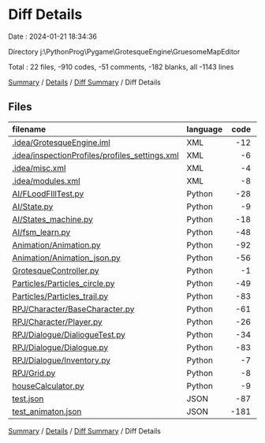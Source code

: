 # Diff Details

Date : 2024-01-21 18:34:36

Directory j:\\PythonProg\\Pygame\\GrotesqueEngine\\GruesomeMapEditor

Total : 22 files,  -910 codes, -51 comments, -182 blanks, all -1143 lines

[Summary](results.md) / [Details](details.md) / [Diff Summary](diff.md) / Diff Details

## Files
| filename | language | code | comment | blank | total |
| :--- | :--- | ---: | ---: | ---: | ---: |
| [.idea/GrotesqueEngine.iml](/.idea/GrotesqueEngine.iml) | XML | -12 | 0 | 0 | -12 |
| [.idea/inspectionProfiles/profiles_settings.xml](/.idea/inspectionProfiles/profiles_settings.xml) | XML | -6 | 0 | 0 | -6 |
| [.idea/misc.xml](/.idea/misc.xml) | XML | -4 | 0 | 0 | -4 |
| [.idea/modules.xml](/.idea/modules.xml) | XML | -8 | 0 | 0 | -8 |
| [AI/FLoodFIllTest.py](/AI/FLoodFIllTest.py) | Python | -28 | -12 | -4 | -44 |
| [AI/State.py](/AI/State.py) | Python | -9 | 0 | -3 | -12 |
| [AI/States_machine.py](/AI/States_machine.py) | Python | -18 | 0 | -5 | -23 |
| [AI/fsm_learn.py](/AI/fsm_learn.py) | Python | -48 | 0 | -17 | -65 |
| [Animation/Animation.py](/Animation/Animation.py) | Python | -92 | -1 | -31 | -124 |
| [Animation/Animation_json.py](/Animation/Animation_json.py) | Python | -56 | -4 | -11 | -71 |
| [GrotesqueController.py](/GrotesqueController.py) | Python | -1 | 0 | 0 | -1 |
| [Particles/Particles_circle.py](/Particles/Particles_circle.py) | Python | -49 | -1 | -19 | -69 |
| [Particles/Particles_trail.py](/Particles/Particles_trail.py) | Python | -83 | -7 | -26 | -116 |
| [RPJ/Character/BaseCharacter.py](/RPJ/Character/BaseCharacter.py) | Python | -61 | -3 | -21 | -85 |
| [RPJ/Character/Player.py](/RPJ/Character/Player.py) | Python | -26 | -1 | -8 | -35 |
| [RPJ/Dialogue/DialiogueTest.py](/RPJ/Dialogue/DialiogueTest.py) | Python | -34 | 0 | -5 | -39 |
| [RPJ/Dialogue/Dialogue.py](/RPJ/Dialogue/Dialogue.py) | Python | -83 | -21 | -25 | -129 |
| [RPJ/Dialogue/Inventory.py](/RPJ/Dialogue/Inventory.py) | Python | -7 | 0 | -2 | -9 |
| [RPJ/Grid.py](/RPJ/Grid.py) | Python | -8 | -1 | -4 | -13 |
| [houseCalculator.py](/houseCalculator.py) | Python | -9 | 0 | -1 | -10 |
| [test.json](/test.json) | JSON | -87 | 0 | 0 | -87 |
| [test_animaton.json](/test_animaton.json) | JSON | -181 | 0 | 0 | -181 |

[Summary](results.md) / [Details](details.md) / [Diff Summary](diff.md) / Diff Details